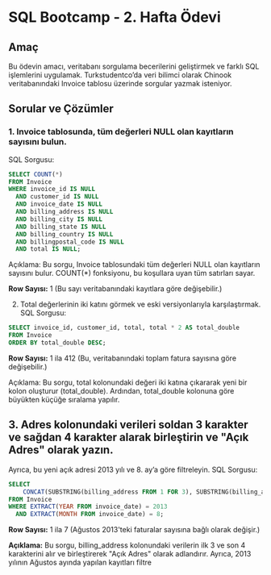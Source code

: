 # SQL Bootcamp - 2. Hafta Ödevi

## Amaç
Bu ödevin amacı, veritabanı sorgulama becerilerini geliştirmek ve farklı SQL işlemlerini uygulamak. Turkstudentco’da veri bilimci olarak Chinook veritabanındaki Invoice tablosu üzerinde sorgular yazmak isteniyor.

## Sorular ve Çözümler

### 1. **Invoice tablosunda, tüm değerleri NULL olan kayıtların sayısını bulun.**

SQL Sorgusu:
```sql
SELECT COUNT(*) 
FROM Invoice 
WHERE invoice_id IS NULL 
  AND customer_id IS NULL 
  AND invoice_date IS NULL 
  AND billing_address IS NULL 
  AND billing_city IS NULL 
  AND billing_state IS NULL 
  AND billing_country IS NULL 
  AND billingpostal_code IS NULL 
  AND total IS NULL;
```

Açıklama: Bu sorgu, Invoice tablosundaki tüm değerleri NULL olan kayıtların sayısını bulur. COUNT(*) fonksiyonu, bu koşullara uyan tüm satırları sayar.

**Row Sayısı:** 1 (Bu sayı veritabanındaki kayıtlara göre değişebilir.)


2. Total değerlerinin iki katını görmek ve eski versiyonlarıyla karşılaştırmak.
SQL Sorgusu:

```sql
SELECT invoice_id, customer_id, total, total * 2 AS total_double
FROM Invoice
ORDER BY total_double DESC;
```
**Row Sayısı:** 1 ila 412 (Bu, veritabanındaki toplam fatura sayısına göre değişebilir.)

Açıklama: Bu sorgu, total kolonundaki değeri iki katına çıkararak yeni bir kolon oluşturur (total_double). Ardından, total_double kolonuna göre büyükten küçüğe sıralama yapılır.

## 3. Adres kolonundaki verileri soldan 3 karakter ve sağdan 4 karakter alarak birleştirin ve "Açık Adres" olarak yazın. 

Ayrıca, bu yeni açık adresi 2013 yılı ve 8. ay’a göre filtreleyin.
SQL Sorgusu:

```sql
SELECT 
    CONCAT(SUBSTRING(billing_address FROM 1 FOR 3), SUBSTRING(billing_address FROM LENGTH(billing_address) - 3 FOR 4)) AS "Açık Adres"
FROM Invoice
WHERE EXTRACT(YEAR FROM invoice_date) = 2013
  AND EXTRACT(MONTH FROM invoice_date) = 8;
```
**Row Sayısı:** 1 ila 7 (Ağustos 2013'teki faturalar sayısına bağlı olarak değişir.)

**Açıklama:** Bu sorgu, billing_address kolonundaki verilerin ilk 3 ve son 4 karakterini alır ve birleştirerek "Açık Adres" olarak adlandırır. Ayrıca, 2013 yılının Ağustos ayında yapılan kayıtları filtre
